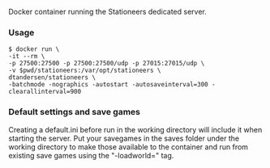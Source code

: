 Docker container running the Stationeers dedicated server.

### Usage
```console
$ docker run \
-it --rm \
-p 27500:27500 -p 27500:27500/udp -p 27015:27015/udp \
-v $pwd/stationeers:/var/opt/stationeers \
dtandersen/stationeers \
-batchmode -nographics -autostart -autosaveinterval=300 -clearallinterval=900
```

### Default settings and save games
Creating a default.ini before run in the working directory will include it when starting the server. Put your savegames in the saves folder under the working directory to make those available to the container and run from existing save games using the "-loadworld=<game>" tag.
